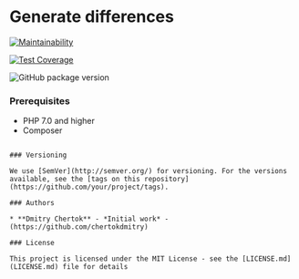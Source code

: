 #  Generate differences

[![Maintainability](https://api.codeclimate.com/v1/badges/29466b0dc88b46eb7a39/maintainability)](https://codeclimate.com/github/chertokdmitry/project-lvl2-s277/maintainability)

[![Test Coverage](https://api.codeclimate.com/v1/badges/29466b0dc88b46eb7a39/test_coverage)](https://codeclimate.com/github/chertokdmitry/project-lvl2-s277/test_coverage)


![GitHub package version](https://img.shields.io/github/package-json/v/badges/shields.svg)


### Prerequisites

* PHP 7.0 and higher
* Composer

```

### Versioning

We use [SemVer](http://semver.org/) for versioning. For the versions available, see the [tags on this repository](https://github.com/your/project/tags). 

### Authors

* **Dmitry Chertok** - *Initial work* - (https://github.com/chertokdmitry)

### License

This project is licensed under the MIT License - see the [LICENSE.md](LICENSE.md) file for details
